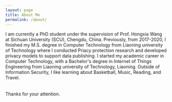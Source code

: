 ```yaml
---
layout: page
title: About Me
permalink: /about/
---
```

I am currently a PhD student under the supervision of Prof. Hongxia Wang at Sichuan University (SCU), Chengdu, China. Previously, from 2017-2020, I finished my M.S. degree in Computer Technology from Liaoning university of Technology where I conducted Priacy protection research and developed privacy models to support data publishing. I started my academic career in Computer Technology, with a Bachelor's degree in Internet of Things Engineering from Liaoning university of Technology, Liaoning. Outside of Information Security, I like learning about Basketball, Music, Reading, and Travel.   
<br>
<br>
Thanks for your attention.<br>
<br>
